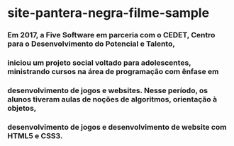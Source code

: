 # site-pantera-negra-filme-sample

### Em 2017, a Five Software em parceria com o CEDET, Centro para o Desenvolvimento do Potencial e Talento, 
### iniciou um projeto social voltado para adolescentes, ministrando cursos na área de programação com ênfase em 
### desenvolvimento de jogos e websites. Nesse período, os alunos tiveram aulas de noções de algoritmos, orientação à objetos, 
### desenvolvimento de jogos e desenvolvimento de website com HTML5 e CSS3.
